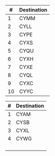 
| #   | Destination |
| --- | ----------- |
| 1   | CYMM        |
| 2   | CYLL        |
| 3   | CYPE        |
| 4   | CYXS        |
| 5   | CYQU        |
| 6   | CYXH        |
| 7   | CYXE        |
| 8   | CYQL        |
| 9   | CYXC        |
| 10  | CYYC        |

| #   | Destination |
| --- | ----------- |
| 1   | CYAM        |
| 2   | CYSB        |
| 3   | CYXL        |
| 4   | CYWG        |
|     |             |
|     |             |
|     |             |
|     |             |
